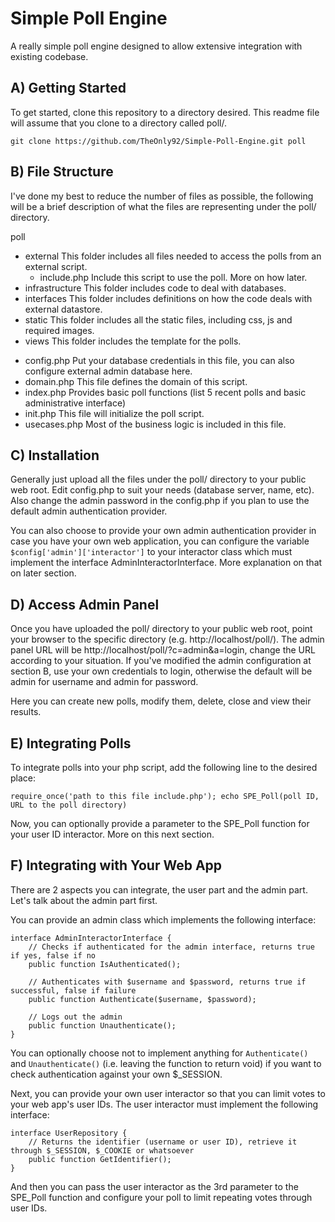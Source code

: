 # Simple Poll Engine

A really simple poll engine designed to allow extensive integration with existing codebase.

## A) Getting Started

To get started, clone this repository to a directory desired. This readme file 
will assume that you clone to a directory called poll/.

    git clone https://github.com/TheOnly92/Simple-Poll-Engine.git poll

## B) File Structure

I've done my best to reduce the number of files as possible, the following will
be a brief description of what the files are representing under the poll/
directory.

poll
 - external         This folder includes all files needed to access the polls
                    from an external script.
    + include.php   Include this script to use the poll. More on how later.
 - infrastructure   This folder includes code to deal with databases.
 - interfaces       This folder includes definitions on how the code deals with
                    external datastore.
 - static           This folder includes all the static files, including css, js
                    and required images.
 - views            This folder includes the template for the polls.
 + config.php       Put your database credentials in this file, you can also
                    configure external admin database here.
 + domain.php       This file defines the domain of this script.
 + index.php        Provides basic poll functions (list 5 recent polls and basic
                    administrative interface)
 + init.php         This file will initialize the poll script.
 + usecases.php     Most of the business logic is included in this file.

## C) Installation

Generally just upload all the files under the poll/ directory to your public
web root. Edit config.php to suit your needs (database server, name, etc). Also
change the admin password in the config.php if you plan to use the default admin
authentication provider.

You can also choose to provide your own admin authentication provider in case 
you have your own web application, you can configure the variable ``$config['admin']['interactor']``
to your interactor class which must implement the interface AdminInteractorInterface.
More explanation on that on later section.

## D) Access Admin Panel

Once you have uploaded the poll/ directory to your public web root, point your
browser to the specific directory (e.g. http://localhost/poll/). The admin panel
URL will be http://localhost/poll/?c=admin&a=login, change the URL according to
your situation. If you've modified the admin configuration at section B, use 
your own credentials to login, otherwise the default will be admin for username
and admin for password.

Here you can create new polls, modify them, delete, close and view their results.

## E) Integrating Polls

To integrate polls into your php script, add the following line to the desired
place:

    require_once('path to this file include.php'); echo SPE_Poll(poll ID, URL to the poll directory)

Now, you can optionally provide a parameter to the SPE_Poll function for your 
user ID interactor. More on this next section.

## F) Integrating with Your Web App

There are 2 aspects you can integrate, the user part and the admin part. Let's 
talk about the admin part first.

You can provide an admin class which implements the following interface:

    interface AdminInteractorInterface {
        // Checks if authenticated for the admin interface, returns true if yes, false if no
        public function IsAuthenticated();

        // Authenticates with $username and $password, returns true if successful, false if failure
        public function Authenticate($username, $password);

        // Logs out the admin
        public function Unauthenticate();
    }

You can optionally choose not to implement anything for ``Authenticate()`` and
``Unauthenticate()`` (i.e. leaving the function to return void) if you want to 
check authentication against your own $_SESSION.

Next, you can provide your own user interactor so that you can limit votes to
your web app's user IDs. The user interactor must implement the following 
interface:

    interface UserRepository {
        // Returns the identifier (username or user ID), retrieve it through $_SESSION, $_COOKIE or whatsoever
        public function GetIdentifier();
    }

And then you can pass the user interactor as the 3rd parameter to the SPE_Poll
function and configure your poll to limit repeating votes through user IDs.
